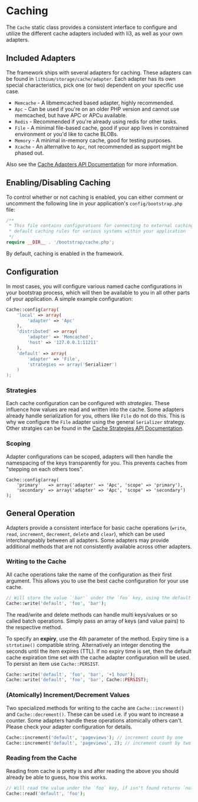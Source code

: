 # Caching

The `Cache` static class provides a consistent interface to configure and utilize the different cache adapters included with li3, as well as your own adapters.

## Included Adapters

The framework ships with several adapters for caching. These adapters can be found in
`lithium/storage/cache/adapter`. Each adapter has its own special characteristics, 
pick one (or two) dependent on your specific use case.

* `Memcache` - A libmemcached based adapter, highly recommended.
* `Apc` - Can be used if you're on an older PHP version and cannot use memcached, but have APC or APCu available.
* `Redis` - Recommended if you're already using redis for other tasks.
* `File` -  A minimal file-based cache, good if your app lives in constrained environment or you'd like to cache BLOBs.
* `Memory` - A minimal in-memory cache, good for testing purposes.
* `Xcache` - An alternative to `Apc`, not recommended as support might be phased out.

Also see the [Cache Adapters API Documentation](http://li3.me/docs/lithium/storage/cache/adapter) for more information.

## Enabling/Disabling Caching

To control whether or not caching is enabled, you can either comment or uncomment the
following line in your application's `config/bootstrap.php` file:

```php
/**
 * This file contains configurations for connecting to external caching resources, as well as
 * default caching rules for various systems within your application
 */
require __DIR__ . '/bootstrap/cache.php';
```

<div class="note note-info">
	By default, caching is enabled in the framework.
</div>

## Configuration

In most cases, you will configure various named cache configurations in your bootstrap
process, which will then be available to you in all other parts of your application. A
simple example configuration:

```php
Cache::config(array(
    'local' => array(
        'adapter' => 'Apc'
    ),
    'distributed' => array(
        'adapter' => 'Memcached',
        'host' => '127.0.0.1:11211'
    ),
    'default' => array(
        'adapter' => 'File',
        'strategies => array('Serializer')
    )
);
```

### Strategies

Each cache configuration can be configured with _strategies_. These influence how values are read and written
into the cache. Some adapters already handle serialization for you, others like `File` do not do this. This
is why we configure the `File` adapter using the general `Serializer` strategy. Other stratgies can be found
in the [Cache Strategies API Documentation](http://li3.me/docs/lithium/storage/cache/strategy).

### Scoping

Adapter configurations can be scoped, adapters will then handle the
namespacing of the keys transparently for you. This prevents caches
from "stepping on each others toes".

```
Cache::config(array(
    'primary'   => array('adapter' => 'Apc', 'scope' => 'primary'),
    'secondary' => array('adapter' => 'Apc', 'scope' => 'secondary')
);
```

## General Operation

Adapters provide a consistent interface for basic cache operations (`write`, `read`,
`increment`, `decrement`, `delete` and `clear`), which can be used interchangeably between
all adapters. Some adapters may provide additional methods that are not consistently
available across other adapters.

### Writing to the Cache

All cache operations take the name of the configuration as their first argument. This
allows you to use the best cache configuration for your use cache.

```php
// Will store the value `'bar'` under the `foo` key, using the default expiry.
Cache::write('default', 'foo', 'bar');
```

<div class="note">
	The read/write and delete methods can handle multi keys/values or so called batch operations. 
	Simply pass an array of keys (and value pairs) to the respective method.
</div>

To specify an **expiry**, use the 4th parameter of the method. Expiry time is a `strtotime()`
compatible string. Alternatively an integer denoting the seconds until the item expires
(TTL). If no expiry time is set, then the default cache expiration time set with the cache
adapter configuration will be used. To persist an item use `Cache::PERSIST`.

```php
Cache::write('default', 'foo', 'bar', '+1 hour');
Cache::write('default', 'foo', 'bar', Cache::PERSIST);
```

### (Atomically) Increment/Decrement Values

Two specialized methods for writing to the cache are `Cache::increment()` and `Cache::decrement()`. These
can be used i.e. if you want to increase a counter. Some adapters handle these operations atomically others
can't. Please check your adapter configuration for details.

```php
Cache::increment('default', 'pageviews'); // increment count by one
Cache::increment('default', 'pageviews', 2); // increment count by two
```

### Reading from the Cache

Reading from cache is pretty is and after reading the above you should already be able to
guess, how this works.

```php
// Will read the value under the `foo` key, if isn't found returns `null`.
Cache::read('default', 'foo');
```



